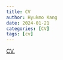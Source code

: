 ```yaml
---
title: CV
author: Hyukmo Kang
date: 2024-01-21
categories: [CV]
tags: [cv] 
---
```


<a href="https://hyukmo.github.io/assets/cv/HKang_CV_2023_Oct.pdf" target="_blank">CV.</a>
